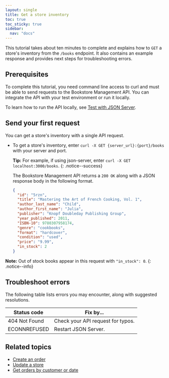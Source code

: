 ```yaml
---
layout: single
title: Get a store inventory
toc: true
toc_sticky: true
sidebar:
  nav: "docs"
---
```

This tutorial takes about ten minutes to complete and explains how to `GET` a store's inventory from the `/books` endpoint. It also contains an example response and provides next steps for troubleshooting errors.

## Prerequisites

To complete this tutorial, you need command line access to curl and must be able to send requests to the Bookstore Management API. You can integrate the API with your test environment or run it locally.

To learn how to run the API locally, see [Test with JSON Server](test-with-json-server.md).

## Send your first request

You can get a store's inventory with a single API request.

* To get a store's inventory, enter `curl -X GET {server_url}:{port}/books` with your server and port.

    **Tip:** For example, if using json-server, enter `curl -X GET localhost:3000/books`.
    {: .notice--success}

    The Bookstore Management API returns a `200 OK` along with a JSON response body in the following format.

    ```json
    {
      "id": "5rzn",
      "title": "Mastering the Art of French Cooking, Vol. 1",
      "author_last_name": "Child",
      "author_first_name": "Julia",
      "publisher": "Knopf Doubleday Publishing Group",
      "year_published": 2011,
      "ISBN-10": 9780307958174,
      "genre": "cookbooks",
      "format": "hardcover",
      "condition": "used",
      "price": "9.99",
      "in_stock": 2
    }
    ```

**Note:** Out of stock books appear in this request with `"in_stock": 0`.
{: .notice--info}

## Troubleshoot errors

The following table lists errors you may encounter, along with suggested resolutions.

| Status code             | Fix by...                                       |
|-------------------------|---------------------------------------------------|
| 404 Not Found           | Check your API request for typos. |
| ECONNREFUSED            | Restart JSON Server.                      |

## Related topics

* [Create an order](tutorials/create-an-order.md)
* [Update a store](tutorials/update-store.md)
* [Get orders by customer or date](tutorials/orders-customer-date.md)

